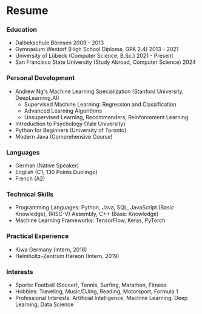# Resume

### Education

- Dalbekschule Börnsen 2009 - 2013
- Gymnasium Wentorf (High School Diploma, GPA 2.4) 2013 - 2021
- University of Lübeck (Computer Science, B.Sc.) 2021 - Present
- San Francisco State University (Study Abroad, Computer Science) 2024

### Personal Development

- Andrew Ng's Machine Learning Specialization (Stanford University, DeepLearning.AI)
    - Supervised Machine Learning: Regression and Classification
    - Advanced Learning Algorithms
    - Unsupervised Learning, Recommenders, Reinforcement Learning
- Introduction to Psychology (Yale University)
- Python for Beginners (University of Toronto)
- Modern Java (Comprehensive Course)

### Languages

- German (Native Speaker)
- English (C1, 130 Points Duolingo)
- French (A2)

### Technical Skills

- Programming Languages: Python, Java, SQL, JavaScript (Basic Knowledge), (RISC-V) Assembly, C++ (Basic Knowledge)
- Machine Learning Frameworks: TensorFlow, Keras, PyTorch

### Practical Experience

- Kiwa Germany (Intern, 2018)
- Helmholtz-Zentrum Hereon (Intern, 2019)

### Interests

- Sports: Football (Soccer), Tennis, Surfing, Marathon, Fitness
- Hobbies: Traveling, Music/DJing, Reading, Motorsport, Formula 1
- Professional Interests: Artificial Intelligence, Machine Learning, Deep Learning, Data Science
